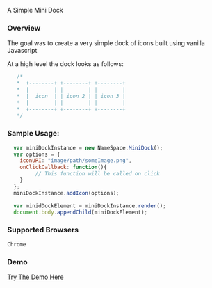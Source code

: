 A Simple Mini Dock


### Overview
The goal was to create a very simple dock of icons built using vanilla Javascript

At a high level the dock looks as follows:
  ```javascript
     /*
     *  +--------+ +--------+ +--------+
     *  |        | |        | |        |
     *  |  icon  | | icon 2 | | icon 3 |
     *  |        | |        | |        |
     *  +--------+ +--------+ +--------+
     */
   ```

### Sample Usage:

  ```javascript
    var miniDockInstance = new NameSpace.MiniDock();
    var options = {
      iconURI: "image/path/someImage.png",
      onClickCallback: function(){
           // This function will be called on click
      }
    };
    miniDockInstance.addIcon(options);

    var minidDockElement = miniDockInstance.render();
    document.body.appendChild(miniDockElement);
  ```


### Supported Browsers
    Chrome


### Demo
   [Try The Demo Here](http://jasoncbautista.github.io/miniDock/)
